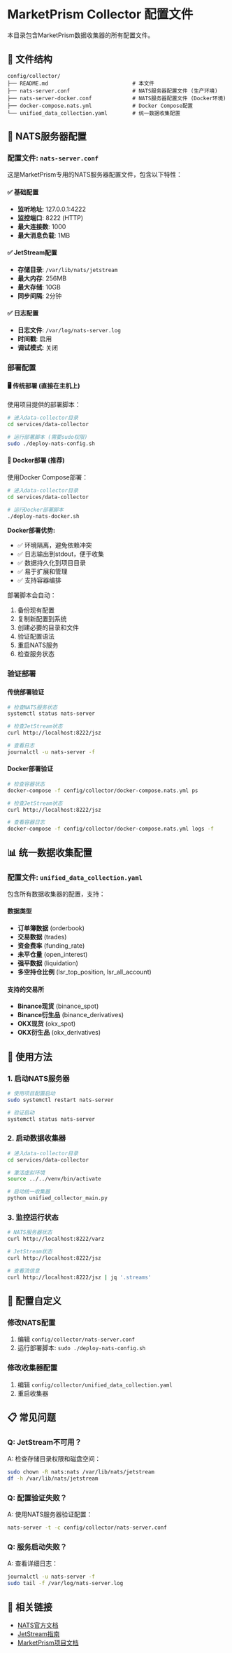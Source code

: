 # MarketPrism Collector 配置文件

本目录包含MarketPrism数据收集器的所有配置文件。

## 📁 文件结构

```
config/collector/
├── README.md                           # 本文件
├── nats-server.conf                    # NATS服务器配置文件 (生产环境)
├── nats-server-docker.conf             # NATS服务器配置文件 (Docker环境)
├── docker-compose.nats.yml             # Docker Compose配置
└── unified_data_collection.yaml        # 统一数据收集配置
```

## 🔧 NATS服务器配置

### 配置文件: `nats-server.conf`

这是MarketPrism专用的NATS服务器配置文件，包含以下特性：

#### ✅ 基础配置
- **监听地址**: 127.0.0.1:4222
- **监控端口**: 8222 (HTTP)
- **最大连接数**: 1000
- **最大消息负载**: 1MB

#### ✅ JetStream配置
- **存储目录**: `/var/lib/nats/jetstream`
- **最大内存**: 256MB
- **最大存储**: 10GB
- **同步间隔**: 2分钟

#### ✅ 日志配置
- **日志文件**: `/var/log/nats-server.log`
- **时间戳**: 启用
- **调试模式**: 关闭

### 部署配置

#### 🖥️ 传统部署 (直接在主机上)

使用项目提供的部署脚本：

```bash
# 进入data-collector目录
cd services/data-collector

# 运行部署脚本 (需要sudo权限)
sudo ./deploy-nats-config.sh
```

#### 🐳 Docker部署 (推荐)

使用Docker Compose部署：

```bash
# 进入data-collector目录
cd services/data-collector

# 运行Docker部署脚本
./deploy-nats-docker.sh
```

**Docker部署优势:**
- ✅ 环境隔离，避免依赖冲突
- ✅ 日志输出到stdout，便于收集
- ✅ 数据持久化到项目目录
- ✅ 易于扩展和管理
- ✅ 支持容器编排

部署脚本会自动：
1. 备份现有配置
2. 复制新配置到系统
3. 创建必要的目录和文件
4. 验证配置语法
5. 重启NATS服务
6. 检查服务状态

### 验证部署

#### 传统部署验证
```bash
# 检查NATS服务状态
systemctl status nats-server

# 检查JetStream状态
curl http://localhost:8222/jsz

# 查看日志
journalctl -u nats-server -f
```

#### Docker部署验证
```bash
# 检查容器状态
docker-compose -f config/collector/docker-compose.nats.yml ps

# 检查JetStream状态
curl http://localhost:8222/jsz

# 查看容器日志
docker-compose -f config/collector/docker-compose.nats.yml logs -f
```

## 📊 统一数据收集配置

### 配置文件: `unified_data_collection.yaml`

包含所有数据收集器的配置，支持：

#### 数据类型
- **订单簿数据** (orderbook)
- **交易数据** (trades)
- **资金费率** (funding_rate)
- **未平仓量** (open_interest)
- **强平数据** (liquidation)
- **多空持仓比例** (lsr_top_position, lsr_all_account)

#### 支持的交易所
- **Binance现货** (binance_spot)
- **Binance衍生品** (binance_derivatives)
- **OKX现货** (okx_spot)
- **OKX衍生品** (okx_derivatives)

## 🚀 使用方法

### 1. 启动NATS服务器

```bash
# 使用项目配置启动
sudo systemctl restart nats-server

# 验证启动
systemctl status nats-server
```

### 2. 启动数据收集器

```bash
# 进入data-collector目录
cd services/data-collector

# 激活虚拟环境
source ../../venv/bin/activate

# 启动统一收集器
python unified_collector_main.py
```

### 3. 监控运行状态

```bash
# NATS服务器状态
curl http://localhost:8222/varz

# JetStream状态
curl http://localhost:8222/jsz

# 查看流信息
curl http://localhost:8222/jsz | jq '.streams'
```

## 🔧 配置自定义

### 修改NATS配置

1. 编辑 `config/collector/nats-server.conf`
2. 运行部署脚本: `sudo ./deploy-nats-config.sh`

### 修改收集器配置

1. 编辑 `config/collector/unified_data_collection.yaml`
2. 重启收集器

## 📋 常见问题

### Q: JetStream不可用？
A: 检查存储目录权限和磁盘空间：
```bash
sudo chown -R nats:nats /var/lib/nats/jetstream
df -h /var/lib/nats/jetstream
```

### Q: 配置验证失败？
A: 使用NATS服务器验证配置：
```bash
nats-server -t -c config/collector/nats-server.conf
```

### Q: 服务启动失败？
A: 查看详细日志：
```bash
journalctl -u nats-server -f
sudo tail -f /var/log/nats-server.log
```

## 🔗 相关链接

- [NATS官方文档](https://docs.nats.io/)
- [JetStream指南](https://docs.nats.io/jetstream)
- [MarketPrism项目文档](../../README.md)
